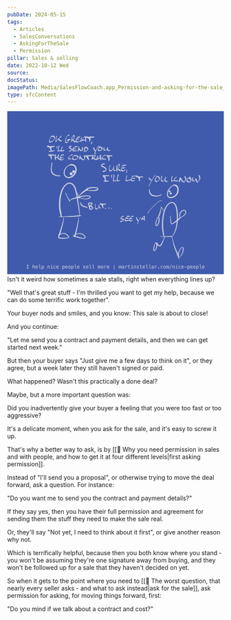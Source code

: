 ```yaml
---
pubDate: 2024-05-15
tags:
  - Articles
  - SalesConversations
  - AskingForTheSale
  - Permission
pillar: Sales & selling
date: 2022-10-12 Wed
source: 
docStatus: 
imagePath: Media/SalesFlowCoach.app_Permission-and-asking-for-the-sale_MartinStellar.jpg
type: sfcContent
---
```

![](Media/SalesFlowCoach.app_Permission-and-asking-for-the-sale_MartinStellar.jpg)
Isn't it weird how sometimes a sale stalls, right when everything lines up?

"Well that's great stuff - I'm thrilled you want to get my help, because we can do some terrific work together".

Your buyer nods and smiles, and you know: This sale is about to close!

And you continue:

"Let me send you a contract and payment details, and then we can get started next week."

But then your buyer says "Just give me a few days to think on it", or they agree, but a week later they still haven't signed or paid.

What happened? Wasn't this practically a done deal?

Maybe, but a more important question was:

Did you inadvertently give your buyer a feeling that you were too fast or too aggressive?

It's a delicate moment, when you ask for the sale, and it's easy to screw it up.

That's why a better way to ask, is by [[📄 Why you need permission in sales and with people, and how to get it at four different levels|first asking permission]].

Instead of "I'll send you a proposal", or otherwise trying to move the deal forward, ask a question. For instance:

"Do you want me to send you the contract and payment details?"

If they say yes, then you have their full permission and agreement for sending them the stuff they need to make the sale real.

Or, they'll say "Not yet, I need to think about it first", or give another reason why not.

Which is terrifically helpful, because then you both know where you stand - you won't be assuming they're one signature away from buying, and they won't be followed up for a sale that they haven't decided on yet.

So when it gets to the point where you need to [[📄 The worst question, that nearly every seller asks - and what to ask instead|ask for the sale]], ask permission for asking, for moving things forward, first:

"Do you mind if we talk about a contract and cost?"
